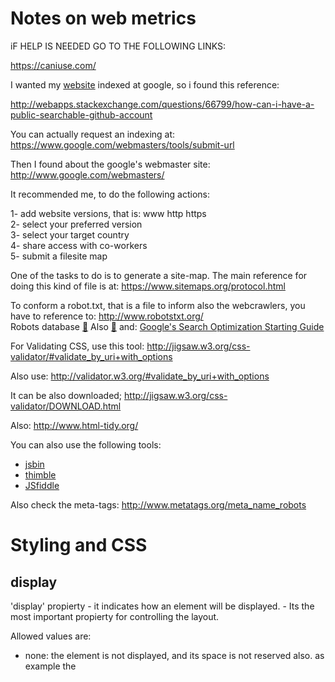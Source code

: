 # Notes on web metrics


iF HELP IS NEEDED GO TO THE FOLLOWING LINKS:

https://caniuse.com/




I wanted my [website](https://sergiocollado.github.io/) indexed at google, so i found this reference:

http://webapps.stackexchange.com/questions/66799/how-can-i-have-a-public-searchable-github-account

You can actually request an indexing at: https://www.google.com/webmasters/tools/submit-url

Then I found about the google's webmaster site:  http://www.google.com/webmasters/

It recommended me, to do the following actions:

1- add website versions, that is: www http https </br>
2- select your preferred version </br>
3- select your target country </br>
4- share access with co-workers </br>
5- submit a filesite map </br>

One of the tasks to do is to generate a site-map. The main reference for doing this kind of file is at: https://www.sitemaps.org/protocol.html

To conform a robot.txt, that is a file to inform also the webcrawlers, you have to reference to: http://www.robotstxt.org/ </br>
Robots database [:link:](http://www.robotstxt.org/db.html)
Also [:link:](https://www.quora.com/What-is-the-best-open-source-web-crawler-and-why)
and: [Google's Search Optimization Starting Guide](https://static.googleusercontent.com/media/www.google.com/es//webmasters/docs/search-engine-optimization-starter-guide.pdf)

For Validating CSS, use this tool: http://jigsaw.w3.org/css-validator/#validate_by_uri+with_options

Also use:  http://validator.w3.org/#validate_by_uri+with_options

It can be also downloaded;  http://jigsaw.w3.org/css-validator/DOWNLOAD.html

Also: http://www.html-tidy.org/

You can also use the following tools:

- [jsbin](http://jsbin.com/?html,output)
- [thimble](https://thimble.mozilla.org/)
- [JSfiddle](https://jsfiddle.net/)


Also check the meta-tags: http://www.metatags.org/meta_name_robots

# Styling and CSS

## display

'display' propierty - it indicates how an element will be displayed. - Its the most important propierty for controlling the layout.

Allowed values are: 

- none: the element is not displayed, and its space is not reserved also. as example the <script> is display:none. This is opposed for example to the propierty: visibility:hidden, in which the element is not displayed, but it space is reserverd.
- block: the element starts always in a new line. Common cases are \<div\> \<h1\> \<h2\> ... \<header\> \<footer\> \<p\> \<section\>.
- inline: the element doesn't start in a new line, and only takes as much space as required, common cases are <a> <span> <img>.
- inline-block: displays the element as an inline-block containter
- list-item: behaves as an \<li\> element.
- run-in: behaves as an inline or block, depending on the context.
- flex: [CSS3] element displayed as a block-level flex container.
- inline-flex [CSS3] the element is displayed as an inline-level flex container.

Also for position an element at the center of something, many times is resolved with just: `margin:auto`

##  box-sizing:

values are:
- content-box: specifies the size of the box, but it doen't include border, padding or margin. It only defines the content.
- border-box: specifies the size (width and height) and includes content, padding, and border, but not the margin!

Is recomended the use of the 'box-sizing:border-box' 
<hr>
<br>
<br>

## Media Queries

Media queries is a method for presenting different elements depending on the capabilities of the viewer device.

Media queries can identify:
 - width and height of the view port.
 - width and height of the device.
 - orientation (if applicable, as in tables and phones: portrait or landscape mode)
 - resolution
 
 Media queries are a smart way to control the apearance of a web site, on diferent devices.
 
### Media Queries basic sintaxis

A media querie (MQ) consist on one or more expressions, that can be evaluated to either TRUE or FALSE.

```CSS
@media  [not][only] mediatype and ( expression ) {

  ... <!-- here goes the CSS definition -->
}
```

#### Media types

| Value  | Description | 
| :---         |     :---:      |  
| all   | used for all media devices   |    
|  print  |  used for printers  |    
|  screen  |  used for screen devices  |    
|  speech  |  used for screen readers  |    
    

### example 

```CSS

@media screen and (max-width: 699px) and (min-width: 520px), (min-width: 1151px) {
    #nav li a {
        padding-left: 30px;
        background: url(email-icon.png) left center no-repeat;
    }
}

```



## FlexBox

Defines a flexible box in CSS3, this a container that resizes itself according to the screen size. It make easiest to re-adapt the
layout of a webpage, for diferent view sizes.

Flexboxes are made of: 
  - a parent element
  - two or more child elements.
  
  
### Parent element (Flexbox)
Flex containers (the parent). It becames a flex container, declaring the propierty display as: 'diplay:flex'.
It can also have defined the following propierties:
  
As an html example:
```html
<div id=flex_parent style="display:flex">
	<div> Child 1 </div>
	<div> Child 2 </div>
	<div> Child 3 </div>
</div>
```

as example for CSS3:

```CSS
.flex_parent {
	display:flex;
}
```
so in the html code, it will be used as:

```html
<div id=flex_parent class="flex_parent">
	<div> Child 1 </div>
	<div> Child 2 </div>
	<div> Child 3 </div>
</div>
```

| Propierty  | explanation | possible values |
| :---         |     :---:      |  :---      |
| flex-direction   | defines in what direction the <br> container will stack the items    |column<br>column-reverse<br>row (default)<br>row reverse    |
| flex-wrap     | defines if, and how the<br> childrens will wrap | nowrap(default)<br>wrap<br>wrap-reverse      |
| flex-flow   | is a shortcut to set <br> flex-direction and flex-wrap | flex-direction + flex-wrap  |
| justify-content     | sets the alineation of the items      |  center<br>flex-start(default)<br>flex-end<br>space-around<br>space-between     |
| align-items   | aligns items in the opposite direction that the justify-content direction     | baseline<br>center<br>flex-start<br>flex-end<br>stretch(default)    |
| align-content     | aligns the children rows       | center<br>flex-start<br>flex-end<br>space-around<br>space-between<br>stretch(default)    |

So a good definition could be:

```CSS
.flex_parent {
   display: flex;
   flex-direction: row-reverse;
   flex-wrap: wrap;
   justify-content: space-around;
   align-items: baseline;
   align-content:space-around;
}
```



### Child elements (flex items)
Children elements of a flex parent container, inmediatry turn into flexible items.
Their propierties are:
 
| Propierty  | explanation | possible values |
| :---         |     :---:      |  :---      |
| order   |  sorts the items in the specified oreder  |  integer (0 default) |
| flex-grown    | specifies how much that item will grow relative to the rest of the flex items |  Number (0 default)   |
| flex-shrink   | specifies how much that item will schrink relative to the rest of the flex items | Number (1 default) |
| flex-basics     |  specifies the width and height of a flex item  | default: auto    |
| flex  |  is a shortform for _flex-grow_, _flex-schrink_ and _flex-basics_  |  default: 0 1 auto   |
| align-self     | overwrites the default aligment from the parent flex container  | auto(default)<br>baseline<br>center<br>flex-start<br>flex-end<br>stretch    |
  
 
 
	 - display: flex --> rendered as flex block.
 	 - display: flex-inline --> rendered as a flex inline block
	 
 - Flex items: those are the elements inside the flex container, normally arranged in a row.
 
<br>
<br>
<hr>
<br>
<br>

# RWD -Responsive Web Design - picture tag 

The \<picture\> tag, allows you to present different images sources according to a media query.
so the \<pictures\> tag, needs at two other tags at least: \<src\> and \<img\>
 - \<img\> is for backwards compatibility, for those browsers  that don't support the \<pictures\> tag
 - \<src\> will indcate what source to get, according to a media query.
 
The \<src\> tag, will have the following attributes:
- srcset : url of the source
- media : media query to apply
- sizes : a width descriptor.
- type : the MIME type.

Example:

```html
<picture>
  <source media="(min-width: 650px)" srcset="img_medium_car.jpg">
  <source media="(min-width: 465px)" srcset="img_small_car.jpg">
  <img src="img_car.jpg" alt="car" style="width:auto;">
</picture>
```

<br>
<br>
<hr>
<hr>
<br>
<br>

# jQuery

jQuery is a javascript library that simplifies the sintaxis and add funticonality.

You can add this library from a CDN, with:

```javascript 
<script src=""https://ajax.googleapis.com/ajax/libs/jquery-x.y.z.min.js"></script>
```

## syntaxis

To work with this, the structure, is first select an element, and then indacte an action; it is done in this way:

```javascript
$(selector).action();
```

for example to make an action at the document load, it is expressed as:

```javascript
$(document).ready( function() { 
	alert("Hello Wold!");
	});
```

## selectors

This are as follows:

```javascript
$("identifier")
```

so to select all the paragraphs in a documento, it would be done like:

```javascript
$("p")
```

To select a certain element with a given **id**, it would be expressed as:

```javascript
$("#my_element_id")
```

so if we want to hide that element when a button is clicked, it would be defined as:

```javascript
$(document).ready( function() {
    $("button").click( function () {
       $("#my_element_id").hide();
    )};
 )};
```

# events

Events are user actions, as for example:

document/window events: load, ready, resize, scroll, unload.
form events: submit, change, focus, blur.
keyboard events: keypress, keydown, keyup
mouse: mouseenter, mouseleave, hover ....

...

events, are defined as described above:


```javascript
$(selector).action();
```



there is also the `on` event, that allows you to define actions, for several events:

```javascript
$("#my_element").on( {
	focus: function() {
		$(this).css("color", "lightblue");
		},
	blur: function() {
		$(this).css("color", "gray");
		},
	hover: function() {
		$(this).css("font-size", "1.2em");
		}
	});
```

## Callbacks

Callbacks are functions, that are passed as parmeters to other funtions, for example, I will perform an acction with a function `foo` but it will perform a certain filtering with another function that will be passed to it, lets say: function `filter_1` but, there can be 
other situations, that will requiere to perform function `foo` but this time, based on another function `filter_2`... so, then,
the point is to invoque the family of function `filter_x`, as a parameter of functionoo `foo`.

these calls can be passed with  or without parameters:

without parameters:

```javascript
$.get( "my_web", my_callback_1);
```

this code, will execute the function my_callback_1().

with parameters:

```javascript
$.get( "my_web", function () {
 my_callback_1(param1, param2);
});
```
<br>
Reference: [:link:](https://learn.jquery.com/about-jquery/how-jquery-works/)
<br>
<hr>
<br>
## Ajax no-cache request

```javascript
    var dname = %name of the file location.
    var xhttp = (window.XMLHttpRequest) ? new XMLHttpRequest() : new ActiveXObject("Microsoft.XMLHTTP");
    xhttp.open("GET",dname,false); //true: async ; false:sync.
	xhttp.onreadystatechange = function() {
    if (xhttp.readyState == 4 && xhttp.status == 200)
	{
		console.log("load XML OK: " + dname);
		return xhttp.responseXML;
	}
	else if (xhttp.readyState == 4 && xhttp.status == 404)
	{
		console.log("XML NOT FOUND 404: " + dname);
		alert("XML NOT FOUND 404: " + dname);
	}
    };	
    xhttp.setRequestHeader('Pragma','no-cache');
    xhttp.setRequestHeader('Cache-Control','no-cache, no-store, must-revalidate');
    xhttp.setRequestHeader('Expires','Wed, 21 Oct 2015 07:28:00 GMT'); //date in the past.
    xhttp.send();	
    return xhttp.responseXML; 
 ```
<hr>

## jQuery no-cache request


```javascritp
jQueryGET(dname){
	var result = "";

	$.ajax({
        url: dname,
        type: "GET",
        dataType: 'xml',
	cache: false,  //this is for control the browser cache.
        async: false, //false is for sync calls
	headers: { 'pragma':'no-cache',
		   'Cache-Control':'no-cache, no-store, must-revalidate',
		   'Expires':'Wed, 21 Oct 2015 07:28:00 GMT',
		   },
        success: function(xmldata){
		if(!xmldata) {console.log("AnSwer wrong!"); }
            	console.log("file " + dname + " loaded OK");
		result = xmldata;
        },
        error: function(jqXHR,Status, error_string){
            console.log ("file " + dname + " loaded KO");
			console.log ("STATUS: " + Status);
			console.log ("Error: " + error_string);
        }
    });
    
    return result;
}
``` 

Reference: https://stackoverflow.com/questions/5316697/jquery-return-data-after-ajax-call-success

<hr>

## JS-vanilla for Scripting at \<head\> for dynamically adding CSS and JS files

```javascript
//this file is to force a cache-burst, and so force the server to no use cache for those files.
var file_name = "";
var init_file; 
var rand_num = Math.floor(100000*Math.random()+1);  //adding "?%random_number", we mislead the server.

/*
file_name = 'whateverlib.js';
init_file = document.createElement("SCRIPT");
init_file.setAttribute("src",  file_name + "?" + rand_num );
document.head.appendChild(init_file);*/

function Load_head_script_cache_burst(filename){
var add_script =  document.createElement("SCRIPT");
add_script.setAttribute("src",  file_name + "?" + rand_num );
document.head.appendChild(add_script);
return;
};
```
<hr>

## jQuery for Scripting at \<head\> for dynamically adding JS files

```javascript
//ref: https://api.jquery.com/jQuery.getScript/
$.getScript('lib1.js').then(
		$.getScript('lib2.js')).then(
		$.getScript('lib3.js')).then(
		$.getScript('lib4.js')).then(
		$.getScript("lib5.js")).then(
		$.getScript("lib6.js")).then(
		$.getScript("lib7.js")).then(
		$.getScript("lib8.js"));
```


# Element queries

Element queries are similar to media queries, but, it allows you to apply stiles depending on the propierties of its element, and for example give different styles accordint to its width, it number of children, ....

EQCSS is a JavaScript library developed by Tommy Hodgins. 

Elements queries are an expansion to CSS, so you have to include its scritp:
```html
https://cdnjs.cloudflare.com/ajax/libs/eqcss/1.7.0/EQCSS.min.js
```

<hr>
<br>

